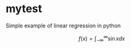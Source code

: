 # mytest

Simple example of linear regression in python

$$
f(x) = \int_{-\infty}^{\infty} \sin x dx
$$
